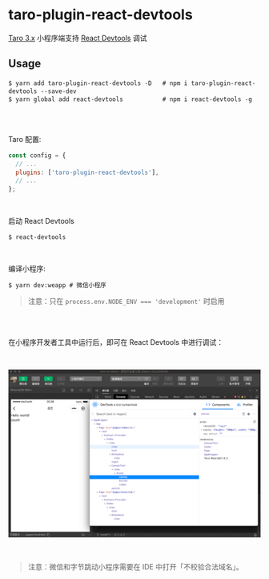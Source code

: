 # taro-plugin-react-devtools

[Taro 3.x](https://taro-docs.jd.com/taro/docs/README) 小程序端支持 [React Devtools](https://reactjs.org/blog/2019/08/15/new-react-devtools.html) 调试

## Usage

```shell
$ yarn add taro-plugin-react-devtools -D   # npm i taro-plugin-react-devtools --save-dev
$ yarn global add react-devtools           # npm i react-devtools -g
```

<br/>
<br/>

Taro 配置:

```js
const config = {
  // ...
  plugins: ['taro-plugin-react-devtools'],
  // ...
};
```

<br/>

启动 React Devtools

```shell
$ react-devtools
```

<br/>

编译小程序:

```shell
$ yarn dev:weapp # 微信小程序
```

> 注意：只在 `process.env.NODE_ENV === 'development'` 时启用

<br/>
<br/>

在小程序开发者工具中运行后，即可在 React Devtools 中进行调试：

<br/>

![](./screenshot.png)

<br/>

> 注意：微信和字节跳动小程序需要在 IDE 中打开「不校验合法域名」。
